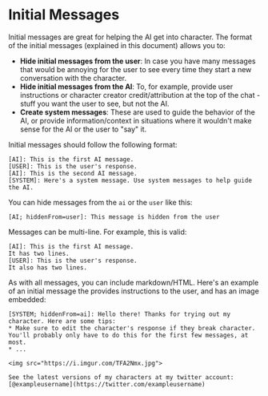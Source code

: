 # Initial Messages
Initial messages are great for helping the AI get into character. The format of the initial messages (explained in this document) allows you to:

* **Hide initial messages from the user**: In case you have many messages that would be annoying for the user to see every time they start a new conversation with the character.
* **Hide initial messages from the AI**: To, for example, provide user instructions or character creator credit/attribution at the top of the chat - stuff you want the user to see, but not the AI.
* **Create system messages**: These are used to guide the behavior of the AI, or provide information/context in situations where it wouldn't make sense for the AI or the user to "say" it.

Initial messages should follow the following format:
```
[AI]: This is the first AI message.
[USER]: This is the user's response.
[AI]: This is the second AI message.
[SYSTEM]: Here's a system message. Use system messages to help guide the AI.
```
You can hide messages from the `ai` or the `user` like this:
```
[AI; hiddenFrom=user]: This message is hidden from the user
```
Messages can be multi-line. For example, this is valid:
```
[AI]: This is the first AI message.
It has two lines.
[USER]: This is the user's response.
It also has two lines.
```
As with all messages, you can include markdown/HTML. Here's an example of an initial message the provides instructions to the user, and has an image embedded:
```
[SYSTEM; hiddenFrom=ai]: Hello there! Thanks for trying out my character. Here are some tips:
* Make sure to edit the character's response if they break character. You'll probably only have to do this for the first few messages, at most.
* ...

<img src="https://i.imgur.com/TFA2Nmx.jpg">

See the latest versions of my characters at my twitter account: [@exampleusername](https://twitter.com/exampleusername)
```
